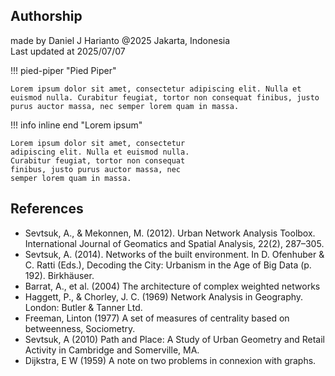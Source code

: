 ## Authorship
made by Daniel J Harianto @2025 Jakarta, Indonesia  
Last updated at 2025/07/07


!!! pied-piper "Pied Piper"

    Lorem ipsum dolor sit amet, consectetur adipiscing elit. Nulla et
    euismod nulla. Curabitur feugiat, tortor non consequat finibus, justo
    purus auctor massa, nec semper lorem quam in massa.


!!! info inline end "Lorem ipsum"

    Lorem ipsum dolor sit amet, consectetur
    adipiscing elit. Nulla et euismod nulla.
    Curabitur feugiat, tortor non consequat
    finibus, justo purus auctor massa, nec
    semper lorem quam in massa.

    
## References
- Sevtsuk, A., & Mekonnen, M. (2012). Urban Network Analysis Toolbox. International Journal of Geomatics and Spatial Analysis, 22(2), 287–305.
- Sevtsuk, A. (2014). Networks of the built environment. In D. Ofenhuber & C. Ratti (Eds.), Decoding the City: Urbanism in the Age of Big Data (p. 192). Birkhäuser.
- Barrat, A., et al. (2004) The architecture of complex weighted networks
- Haggett, P., & Chorley, J. C. (1969) Network Analysis in Geography. London: Butler & Tanner Ltd.
- Freeman, Linton (1977) A set of measures of centrality based on betweenness, Sociometry.
- Sevtsuk, A (2010) Path and Place: A Study of Urban Geometry and Retail Activity in Cambridge and Somerville, MA.
- Dijkstra, E W (1959) A note on two problems in connexion with graphs.
